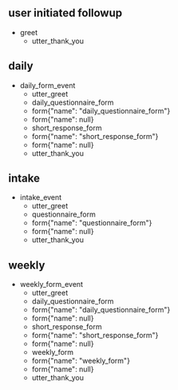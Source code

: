 ## user initiated followup
* greet
    - utter_thank_you

## daily
* daily_form_event
    - utter_greet
    - daily_questionnaire_form
    - form{"name": "daily_questionnaire_form"}
    - form{"name": null}
    - short_response_form
    - form{"name": "short_response_form"}
    - form{"name": null}
    - utter_thank_you
 
## intake
* intake_event
    - utter_greet
    - questionnaire_form
    - form{"name": "questionnaire_form"}
    - form{"name": null}
    - utter_thank_you    
    

## weekly
* weekly_form_event
    - utter_greet
    - daily_questionnaire_form
    - form{"name": "daily_questionnaire_form"}
    - form{"name": null}
    - short_response_form
    - form{"name": "short_response_form"}
    - form{"name": null}
    - weekly_form
    - form{"name": "weekly_form"}
    - form{"name": null}
    - utter_thank_you